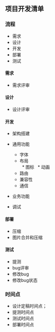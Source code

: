 ## 项目开发清单

### 流程
* 需求
* 设计
* 开发
* 部署
* 测试

#### 需求
* 需求评审

#### 设计
* 设计评审

#### 开发
* 架构搭建
* 通用功能  
   * 字体
   * 布局   
   * 图标
   * 动画
   * 路由
   * 兼容性
   * 通信  
   
* 业务功能
* 调试

#### 部署
* 压缩
* 图片合并和压缩

#### 测试
* 提测
* bug评审
* 修改bug
* 修改bug状态

### 时间点
* 设计定稿时间点；
* 提测时间点
* 测试时间点
* 部署时间点

